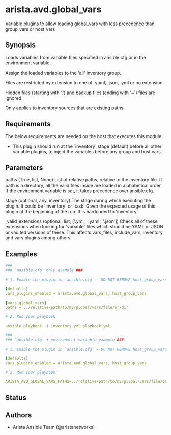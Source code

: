 # arista.avd.global_vars

Variable plugins to allow loading global\_vars with less precedence than group\_vars or host\_vars

## Synopsis

Loads variables from variable files specified in ansible\.cfg or in the environment variable\.

Assign the loaded variables to the \'all\' inventory group\.

Files are restricted by extension to one of \.yaml\, \.json\, \.yml or no extension\.

Hidden files \(starting with \'\.\'\) and backup files \(ending with \'\~\'\) files are ignored\.

Only applies to inventory sources that are existing paths\.

## Requirements

The below requirements are needed on the host that executes this module.

- This plugin should run at the \`inventory\` stage \(default\) before all other variable plugins\, to inject the variables before any group and host vars\.

## Parameters

  paths (True, list, None)
    List of relative paths\, relative to the inventory file\.
    If path is a directory\, all the valid files inside are loaded in alphabetical order\.
    If the environment variable is set\, it takes precedence over ansible\.cfg\.

  stage (optional, any, inventory)
    The stage during which executing the plugin\. It could be \'inventory\' or \'task\'
    Given the expected usage of this plugin at the beginning of the run\. It is hardcoded to \'inventory\'

  _valid_extensions (optional, list, ['.yml', '.yaml', '.json'])
    Check all of these extensions when looking for \'variable\' files which should be YAML or JSON or vaulted versions of these\.
    This affects vars\_files\, include\_vars\, inventory and vars plugins among others\.

## Examples

```yaml
###
### `ansible.cfg` only example ###

# 1. Enable the plugin in `ansible.cfg` - DO NOT REMOVE host_group_vars.

[defaults]
vars_plugins_enabled = arista.avd.global_vars, host_group_vars

[vars_global_vars]
paths = ../relative/path/to/my/global/vars/file/or/dir

# 2. Run your playbook

ansible-playbook -i inventory.yml playbook.yml

###
### `ansible.cfg` + environment variable example ###

# 1. Enable the plugin in `ansible.cfg` - DO NOT REMOVE host_group_vars.

[defaults]
vars_plugins_enabled = arista.avd.global_vars, host_group_vars

# 2. Run your playbook

ARISTA_AVD_GLOBAL_VARS_PATHS=../relative/path/to/my/global/vars/file/or/dir ansible-playbook -i inventory.yml playbook.yml
```

## Status

## Authors

- Arista Ansible Team (@aristanetworks)

